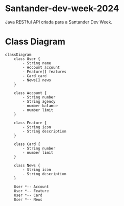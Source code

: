 # Santander-dev-week-2024

Java RESTful API criada para a Santander Dev Week.

# Class Diagram

```mermaid
classDiagram
    class User {
        - String name
        - Account account
        - Feature[] features
        - Card card
        - News[] news
    }
    
    class Account {
        - String number
        - String agency
        - number balance
        - number limit
    }
    
    class Feature {
        - String icon
        - String description
    }

    class Card {
        - String number
        - number limit
    }
    
    class News {
        - String icon
        - String description
    }
    
    User *-- Account
    User *-- Feature
    User *-- Card
    User *-- News
